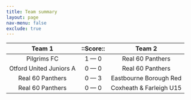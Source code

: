 ```yaml
---
title: Team summary
layout: page
nav-menu: false
exclude: true
---
```




|         Team 1          |  ::Score::  |         Team 2          |
|:-----------------------:|:-----------:|:-----------------------:|
|       Pilgrims FC       | 1 &mdash; 0 |    Real 60 Panthers     |
| Otford United Juniors A | 0 &mdash; 0 |    Real 60 Panthers     |
|    Real 60 Panthers     | 0 &mdash; 3 | Eastbourne Borough Red  |
|    Real 60 Panthers     | 0 &mdash; 0 | Coxheath & Farleigh U15 |

 <br /><br /><br />